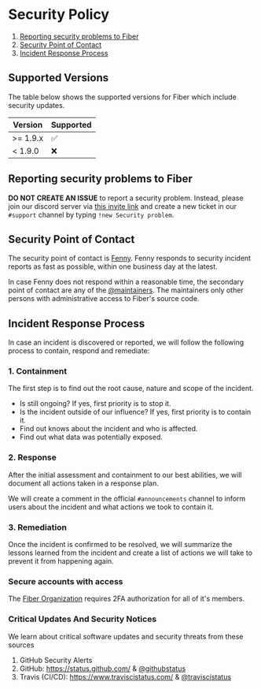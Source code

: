 # Security Policy

1. [Reporting security problems to Fiber](#reporting)
2. [Security Point of Contact](#contact)
3. [Incident Response Process](#process)

<a name="versions"></a>
## Supported Versions

The table below shows the supported versions for Fiber which include security updates.

| Version  | Supported          |
| -------- | ------------------ |
| >= 1.9.x | :white_check_mark: |
| < 1.9.0  | :x: |

<a name="reporting"></a>
## Reporting security problems to Fiber

**DO NOT CREATE AN ISSUE** to report a security problem. Instead, please
join our discord server via [this invite link](https://discord.gg/bSnH7db)
and create a new ticket in our `#support` channel by typing
`!new Security problem`.

<a name="contact"></a>
## Security Point of Contact

The security point of contact is [Fenny](https://github.com/Fenny). Fenny responds
to security incident reports as fast as possible, within one business day at the
latest.

In case Fenny does not respond within a reasonable time, the secondary point
of contact are any of the [@maintainers](https://github.com/orgs/gofiber/teams/maintainers).
The maintainers only other persons with administrative access to Fiber's source code.

<a name="process"></a>
## Incident Response Process

In case an incident is discovered or reported, we will follow the following
process to contain, respond and remediate:

### 1. Containment

The first step is to find out the root cause, nature and scope of the incident.

- Is still ongoing? If yes, first priority is to stop it.
- Is the incident outside of our influence? If yes, first priority is to contain it.
- Find out knows about the incident and who is affected.
- Find out what data was potentially exposed.

### 2. Response

After the initial assessment and containment to our best abilities, we will
document all actions taken in a response plan.

We will create a comment in the official `#announcements` channel to inform users about
the incident and what actions we took to contain it.

### 3. Remediation

Once the incident is confirmed to be resolved, we will summarize the lessons
learned from the incident and create a list of actions we will take to prevent
it from happening again.

### Secure accounts with access

The [Fiber Organization](https://github.com/gofiber) requires 2FA authorization
for all of it's members.

### Critical Updates And Security Notices

We learn about critical software updates and security threats from these sources

1. GitHub Security Alerts
2. GitHub: https://status.github.com/ & [@githubstatus](https://twitter.com/githubstatus)
3. Travis (CI/CD): https://www.traviscistatus.com/ & [@traviscistatus](https://twitter.com/traviscistatus)
